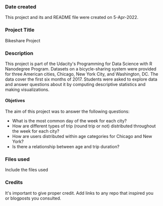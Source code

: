 ### Date created
This project and its and README file were created on 5-Apr-2022.

### Project Title
Bikeshare Project

### Description
This project is part of the Udacity's Programming for Data Science with R Nanodegree Program.
Datasets on a bicycle-sharing system were provided for three American cities, Chicago, New York City, and Washington, DC. The data cover the first six months of 2017. Students were asked to explore data and answer questions about it by computing descriptive statistics and making visualizations.   

#### Objetives
The aim of this project was to answer the following questions:

* What is the most common day of the week for each city?
* How are different types of trip (round trip or not) distributed throughout the week for each city?
* How are users distributed within age categories for Chicago and New York?
* Is there a relationship between age and trip duration?

### Files used
Include the files used

### Credits
It's important to give proper credit. Add links to any repo that inspired you or blogposts you consulted.
